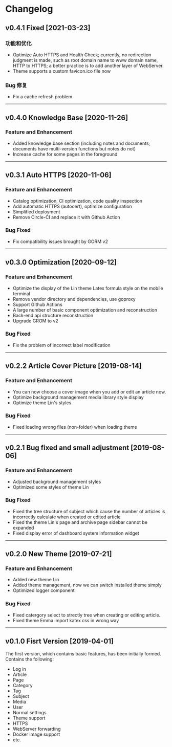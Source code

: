 # Changelog

## v0.4.1 Fixed  [2021-03-23]

### 功能和优化
- Optimize Auto HTTPS and Health Check; currently, no redirection judgment is made, such as root domain name to www domain name, HTTP to HTTPS; a better practice is to add another layer of WebServer.
- Theme supports a custom favicon.ico file now

### Bug 修复
- Fix a cache refresh problem

---

## v0.4.0 Knowledge Base [2020-11-26]

### Feature and Enhancement
- Added knowledge base section (including notes and documents; documents have multi-version functions but notes do not)
- Increase cache for some pages in the foreground

---

## v0.3.1 Auto HTTPS [2020-11-06]

### Feature and Enhancement
- Catalog optimization, CI optimization, code quality inspection
- Add automatic HTTPS (autocert), optimize configuration
- Simplified deployment
- Remove Circle-CI and replace it with Github Action

### Bug Fixed
- Fix compatibility issues brought by GORM v2
  
---

## v0.3.0 Optimization [2020-09-12]

### Feature and Enhancement
- Optimize the display of the Lin theme Latex formula style on the mobile terminal
- Remove vendor directory and dependencies, use goproxy
- Support Github Actions
- A large number of basic component optimization and reconstruction
- Back-end api structure reconstruction
- Upgrade GROM to v2

### Bug Fixed
- Fix the problem of incorrect label modification

---

## v0.2.2 Article Cover Picture [2019-08-14]

### Feature and Enhancement
- You can now choose a cover image when you add or edit an article now.
- Optimize background management media library style display
- Optimize theme Lin's styles

### Bug Fixed
- Fixed loading wrong files (non-folder) when loading theme

---

## v0.2.1 Bug fixed and small adjustment [2019-08-06]

### Feature and Enhancement
- Adjusted background management styles
- Optimized some styles of theme Lin

### Bug Fixed
- Fixed the tree structure of subject which cause the number of articles is incorrectly calculate when created or edited article
- Fixed the theme Lin's page and archive page sidebar cannot be expanded
- Fixed display error of dashboard system information widget

---

## v0.2.0 New Theme [2019-07-21]

### Feature and Enhancement

- Added new theme Lin
- Added theme management, now we can switch installed theme simply
- Optimized logger component

### Bug Fixed

- Fixed catergory select to strectly tree when creating or editing article.
- Fixed theme Emma import katex css in wrong way

---

## v0.1.0 Fisrt Version [2019-04-01]

The first version, which contains basic features, has been initially formed. Contains the following:

- Log in
- Article
- Page
- Category
- Tag
- Subject
- Media
- User
- Normal settings
- Theme support
- HTTPS
- WebServer forwarding
- Docker image support
- etc.
